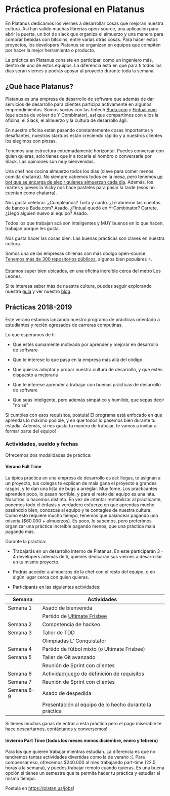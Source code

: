 # Práctica profesional en Platanus

En Platanus dedicamos los viernes a desarrollar cosas que mejoran nuestra cultura. Así han salido muchas librerías open-source, una aplicación para abrir la puerta, un bot de slack que organiza el almuerzo y una manera para comprar bebidas con bitcoins, entre varias otras cosas. Para hacer estos proyectos, los developers Platanus se organizan en equipos que compiten por hacer la mejor herramienta o producto.

La práctica en Platanus consiste en participar, como un ingeniero más, dentro de uno de estos equipos. La diferencia está en que para ti todos los días serán viernes y podrás apoyar al proyecto durante toda la semana.

## ¿Qué hace Platanus?

Platanus es una empresa de desarrollo de software que además de dar servicios de desarrollo para clientes participa activamente en algunos emprendimientos. Somos socios con las fintech [Buda.com](https://www.buda.com/) y [Fintual.com](https://fintual.com) (que acaba de volver de Y Combinator), así que compartimos con ellos la oficina, el Slack, el almuerzo y la cultura de desarrollo ágil.

En nuestra oficina están pasando constantemente cosas importantes y desafiantes, nuestras startups están creciendo rápido y a nuestros clientes los elegimos con pinzas.

Tenemos una estructura extremadamente horizontal. Puedes conversar con quien quieras, solo tienes que ir a tocarle el hombro o conversarle por Slack. Las opiniones son muy bienvenidas.

Una chef nos cocina almuerzo todos los días (clave para comer menos comida chatarra). No siempre cabemos todos en la mesa, pero tenemos [un bot que se encarga de elegir quienes almuerzan cada día](https://blog.platan.us/antes-el-malo-era-yo-55fad36b1868). Además, los martes y jueves la Vicky nos hace pasteles para pasar la tarde (esos no cuentan como chatarra).

Nos gusta celebrar. ¿Cumpleaños? Torta y canto. ¿Le abrieron las cuentas de banco a Buda.com? Asado. ¿Fintual quedó en Y-Combinator? Carrete. ¿Llegó alguien nuevo al equipo? Asado.

Todos los que trabajan acá son inteligentes y MUY buenos en lo que hacen, trabajan porque les gusta.

Nos gusta hacer las cosas bien. Las buenas prácticas son claves en nuestra cultura.

Somos una de las empresas chilenas con más código open-source. [Tenemos más de 300 repositorios públicos](https://github.com/platanus), algunos bien populares ⭐.

Estamos super bien ubicados, en una oficina increíble cerca del metro Los Leones.

Si te interesa saber más de nuestra cultura, puedes seguir explorando nuestra [guía](https://la-guia.platan.us/) y ver nuestro [blog](https://blog.platan.us/).

## Prácticas 2018-2019

Este verano estamos lanzando nuestro programa de prácticas orientado a estudiantes y recién egresados de carreras computinas.

Lo que esperamos de ti:

* Que estés sumamente motivado por aprender y mejorar en desarrollo de software

* Que te interese lo que pasa en la empresa más allá del código

* Que quieras adoptar y probar nuestra cultura de desarrollo, y que estés dispuesto a mejorarla

* Que te interese aprender a trabajar con buenas prácticas de desarrollo de software

* Que seas inteligente, pero además simpático y humilde, que sepas decir "no sé"

Si cumples con esos requisitos, postula! El programa está enfocado en que aprendas lo máximo posible, y en que todos lo pasemos bien durante tu estadía. Además, si nos gusta tu manera de trabajar, te vamos a invitar a formar parte del equipo!

### Actividades, sueldo y fechas

Ofrecemos dos modalidades de práctica:

#### Verano Full Time

La típica práctica en una empresa de desarrollo es así: llegas, te asignan a un proyecto, tus colegas te explican de mala gana el proyecto a grandes rasgos, y te dan una lista de bugs a arreglar. Muy fome. Los practicantes aprenden poco, lo pasan horrible, y para el resto del equipo es una lata. Nosotros lo hacemos distinto. En vez de intentar rentabilizar al practicante, ponemos todo el énfasis y verdadero esfuerzo en que aprendas mucho pasándolo bien, conozcas al equipo y te contagies de nuestra cultura. Como esto requiere mucho tiempo, tenemos que balancear pagando una miseria ($60.000 + almuerzos). Es poco, lo sabemos, pero preferimos organizar una práctica increíble pagando menos, que una práctica mala pagando más.

Durante la práctica:

* Trabajarás en un desarrollo interno de Platanus. En este participarán 3 - 4 developers además de ti, quienes dedicarán sus viernes a desarrollar en tu mismo proyecto.

* Podrás acceder a almuerzos de la chef con el resto del equipo, o en algún lugar cerca con quien quieras.

* Participarás en las siguientes actividades:

| Semana | Actividades |
| -------- | ------------------- |
| Semana 1 | Asado de bienvenida |
|          | Partido de [Ultimate Frisbee](https://www.youtube.com/watch?v=HhUays2ehyI) |
| Semana 2 | Competencia de hackeo |
| Semana 3 | Taller de TDD |
|          | Olimpiadas L’ Conquistator |
| Semana 4 | Partido de fútbol mixto (o Ultimate Frisbee) |
| Semana 5 | Taller de Git avanzado |
|          | Reunión de Sprint con clientes |
| Semana 6 | Actividad/juego de definición de requisitos |
| Semana 7 | Reunión de Sprint con clientes |
| Semana 8-9 | Asado de despedida|
|          | Presentación al equipo de lo hecho durante la práctica |

Si tienes muchas ganas de entrar a esta práctica pero el pago miserable te hace descartarnos, contáctanos y conversemos!

#### Invierno Part Time (todos los meses menos diciembre, enero y febrero)

Para los que quieren trabajar mientras estudian. La diferencia es que no tendremos tantas actividades divertidas como la de verano :(. Para compensar eso, ofrecemos $240.000 al mes trabajando part-time (22.5 horas a la semana), y puedes trabajar remoto cuando quieras. Es una buena opción si tienes un semestre que te permita hacer tu práctica y estudiar al mismo tiempo.

Postula en https://platan.us/jobs!